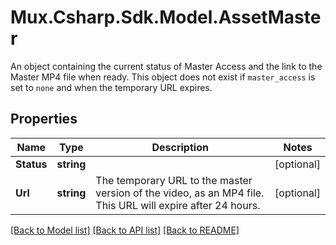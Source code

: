 # Mux.Csharp.Sdk.Model.AssetMaster
An object containing the current status of Master Access and the link to the Master MP4 file when ready. This object does not exist if `master_access` is set to `none` and when the temporary URL expires.

## Properties

Name | Type | Description | Notes
------------ | ------------- | ------------- | -------------
**Status** | **string** |  | [optional] 
**Url** | **string** | The temporary URL to the master version of the video, as an MP4 file. This URL will expire after 24 hours. | [optional] 

[[Back to Model list]](../README.md#documentation-for-models) [[Back to API list]](../README.md#documentation-for-api-endpoints) [[Back to README]](../README.md)

